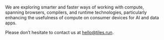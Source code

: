 We are exploring smarter and faster ways of working with compute, spanning browsers, compilers, and runtime technologies, particularly enhancing the usefulness of compute on consumer devices for AI and data apps.

Please don’t hesitate to contact us at [hello@tiles.run](mailto://hello@tiles.run).
